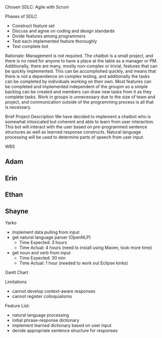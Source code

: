 Chosen SDLC: 
Agile with Scrum


Phases of SDLC
* Construct feature set
* Discuss and agree on coding and design standards
* Divide features among programmers
* Test each implemented feature thoroughly
* Test complete bot


Rationale: 
Management is not required. The chatbot is a small project, and there is no need for anyone to have a place at the table as a manager or PM. Additionally, there are many, mostly non-complex or trivial, features that can be quickly implemented. This can be accomplished quickly, and means that there is not a dependence on complex testing, and additionally the tasks can be completed by individuals working on their own. Most features can be completed and implemented independent of the groupm so a simple backlog can be created and members can draw new tasks from it as they complete tasks. Work in groups is unnecessary due to the size of team and project, and communication outside of the programming process is all that is necessary.


Brief Project Description
We have decided to implement a chatbot who is somewhat intoxicated but coherent and able to learn from user interaction. This bot will interact with the user based on pre-programmed sentence structures as well as learned response constructs. Natural language processing will be used to determine parts of speech from user input. 


WBS


Adam
- 


Erin
-


Ethan
- 


Shayne
- 


Yarko
* Implement data pulling from input
* get natural language parser (OpenNLP)
   * Time Expected: 3 hours
   * Time Actual: 4 hours (need to install using Maven, took more time)
* get noun and verb from input
   * Time Expected: 30 min
   * Time Actual: 1 hour (needed to work out Eclipse kinks)


Gantt Chart


Limitations
* cannot develop context-aware responses
* cannot register colloquialisms


Feature List:
* natural language processing
* initial phrase-response dictionary
* implement learned dictionary based on user input
* decide appropriate sentence structure for responses
